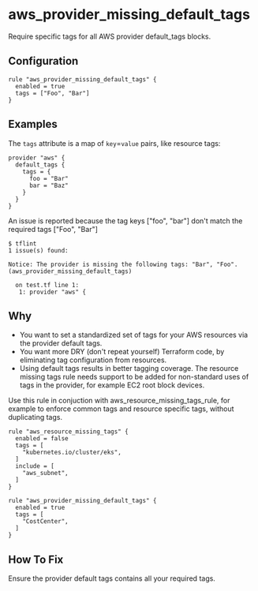 # aws_provider_missing_default_tags

Require specific tags for all AWS provider default_tags blocks.

## Configuration

```hcl
rule "aws_provider_missing_default_tags" {
  enabled = true
  tags = ["Foo", "Bar"]
}
```

## Examples

The `tags` attribute is a map of `key`=`value` pairs, like resource tags:

```hcl
provider "aws" {
  default_tags {
    tags = {
      foo = "Bar"
      bar = "Baz"
    }
  }
}
```

An issue is reported because the tag keys ["foo", "bar"] don't match the required tags ["Foo", "Bar"]

```
$ tflint
1 issue(s) found:

Notice: The provider is missing the following tags: "Bar", "Foo". (aws_provider_missing_default_tags)

  on test.tf line 1:
   1: provider "aws" {
```

## Why

- You want to set a standardized set of tags for your AWS resources via the provider default tags.
- You want more DRY (don't repeat yourself) Terraform code, by eliminating tag configuration from resources.
- Using default tags results in better tagging coverage. The resource missing tags rule needs support
  to be added for non-standard uses of tags in the provider, for example EC2 root block devices.

Use this rule in conjuction with aws_resource_missing_tags_rule, for example to enforce common tags and
resource specific tags, without duplicating tags.

```hcl
rule "aws_resource_missing_tags" {
  enabled = false
  tags = [
    "kubernetes.io/cluster/eks",
  ]
  include = [
    "aws_subnet",
  ]
}

rule "aws_provider_missing_default_tags" {
  enabled = true
  tags = [
    "CostCenter",
  ]
}
```

## How To Fix

Ensure the provider default tags contains all your required tags.

